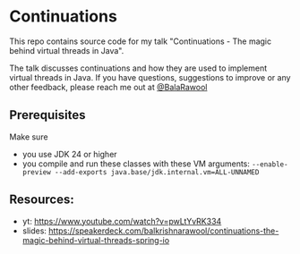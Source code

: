 # Continuations

This repo contains source code for my talk "Continuations - The magic behind virtual threads in Java".

The talk discusses continuations and how they are used to implement virtual threads in Java. 
If you have questions, suggestions to improve or any other feedback, please reach me out at [@BalaRawool](https://twitter.com/BalaRawool)

## Prerequisites
Make sure 
- you use JDK 24 or higher
- you compile and run these classes with these VM arguments: `--enable-preview --add-exports java.base/jdk.internal.vm=ALL-UNNAMED`

## Resources:
- yt: https://www.youtube.com/watch?v=pwLtYvRK334
- slides: https://speakerdeck.com/balkrishnarawool/continuations-the-magic-behind-virtual-threads-spring-io
